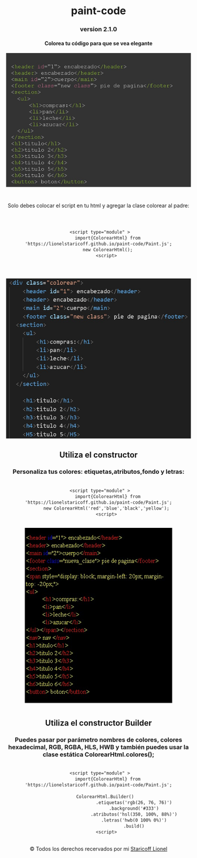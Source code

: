 <div align=center>

# paint-code

### version 2.1.0

<h4>Colorea tu código para que se vea <b>elegante</b></h4>

<img src='./html_coloreado.jpeg'>

#

Solo debes colocar el script en tu html y agregar la clase colorear al padre:
#

<pre>
<code>
   &lt;script type="module" &gt;  
       import{ColorearHtml} from 'https://lionelstaricoff.github.io/paint-code/Paint.js';
       new ColorearHtml();
      &lt;script&gt;
</code>
</pre>

#
<img src='./html.jpeg'>


## Utiliza el constructor 

### Personaliza tus colores: etiquetas,atributos,fondo y letras:

<pre>
<code>
   &lt;script type="module" &gt;  
       import{ColorearHtml} from 'https://lionelstaricoff.github.io/paint-code/Paint.js';
      new ColorearHtml('red','blue','black','yellow');
      &lt;script&gt;
</code>
</pre>

<img src='./img2.jpeg'>

#

## Utiliza el constructor Builder

### Puedes pasar por parámetro nombres de colores, colores hexadecimal, RGB, RGBA, HLS, HWB y también puedes usar la clase estática ColorearHtml.colores();

<pre>
<code>
   &lt;script type="module" &gt;  
       import{ColorearHtml} from 'https://lionelstaricoff.github.io/paint-code/Paint.js';

     ColorearHtml.Builder()
                           .etiquetas('rgb(26, 76, 76)')
                           .background('#333')
                           .atributos('hsl(350, 100%, 88%)')
                           .letras('hwb(0 100% 0%)')
                           .build()
      &lt;script&gt;
</code>
</pre>

&copy; Todos los derechos recervados por mi <a target=_blank href="https://www.linkedin.com/in/lionel-staricoff/"> Staricoff Lionel</a>





</div>